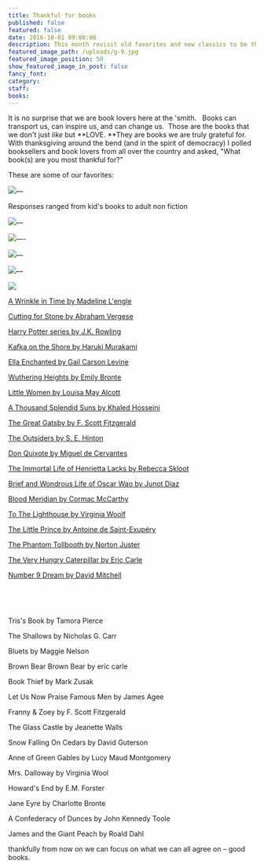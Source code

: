 ```yaml
---
title: Thankful for books
published: false
featured: false
date: 2016-10-01 09:00:00
description: This month revisit old favorites and new classics to be thankful for
featured_image_path: /uploads/g-9.jpg
featured_image_position: 50
show_featured_image_in_post: false
fancy_font:
category:
staff:
books:
---
```



It is no surprise that we are book lovers here at the 'smith. &nbsp; Books can transport us, can inspire us, and can change us.&nbsp; Those are the books that we don't just *like* but **LOVE.&nbsp;**They are books we are truly grateful for.&nbsp; With thanksgiving around the bend (and in the spirit of democracy) I polled booksellers and book lovers from all over the country and asked, "What book(s) are you most thankful for?"

These are some of our favorites:

![](/uploads/versions/g-10---x----1395-2093x---.jpg)—

Responses ranged from kid's books to adult non fiction

![](/uploads/versions/g-1---x----1264-1645x---.jpg)—

![](/uploads/versions/g-2---x----1164-1149x---.jpg)—-

![](/uploads/versions/g-5---x----1360-1546x---.jpg)—

![](/uploads/versions/g-11---x----2184-1456x---.jpg)—

![](/uploads/versions/g-12---x----2023-1349x---.jpg)

[A Wrinkle in Time by Madeline L'engle](http://www.brooklinebooksmith-shop.com/book/9780312367541)

[Cutting for Stone by Abraham Vergese](http://www.brooklinebooksmith-shop.com/book/9780375714368)

[Harry Potter series by J.K. Rowling](http://www.brooklinebooksmith-shop.com/book/9780590353427)

[Kafka on the Shore by Haruki Murakami](http://www.brooklinebooksmith-shop.com/book/9781400079278)

[Ella Enchanted by Gail Carson Levine](http://www.brooklinebooksmith-shop.com/book/9780064407052)

[Wuthering Heights by Emily Bronte](http://www.brooklinebooksmith-shop.com/book/9780375756443)

[Little Women by Louisa May Alcott](http://www.brooklinebooksmith-shop.com/book/9780147514011)

[A Thousand Splendid Suns by Khaled Hosseini](http://www.brooklinebooksmith-shop.com/book/9781594483851)

[The Great Gatsby by F. Scott Fitzgerald](http://www.brooklinebooksmith-shop.com/book/9780743273565)

[The Outsiders by S. E. Hinton](http://www.brooklinebooksmith-shop.com/book/9780140385724)

[Don Quixote by Miguel de Cervantes](http://www.brooklinebooksmith-shop.com/book/9780060934347)

[The Immortal Life of Henrietta Lacks by Rebecca Skloot](http://www.brooklinebooksmith-shop.com/book/9781400052189)

[Brief and Wondrous Life of Oscar Wao by Junot Diaz](http://www.brooklinebooksmith-shop.com/book/9781594483295)

[Blood Meridian by Cormac McCarthy](http://www.brooklinebooksmith-shop.com/book/9780679728757)

[To The Lighthouse by Virginia Woolf](http://www.brooklinebooksmith-shop.com/book/9780156907392)

[The Little Prince by Antoine de Saint-Exup&eacute;ry](http://www.brooklinebooksmith-shop.com/book/9780156012195)

[The Phantom Tollbooth by Norton Juster](http://www.brooklinebooksmith-shop.com/book/9780394820378)

[The Very Hungry Caterpillar by Eric Carle](http://www.brooklinebooksmith-shop.com/book/9780399226908)

[Number 9 Dream by David Mitchell](http://www.brooklinebooksmith-shop.com/book/9780812966923)

&nbsp;

&nbsp;

Tris's Book by Tamora Pierce

The Shallows by Nicholas G. Carr

Bluets by Maggie Nelson

Brown Bear Brown Bear by eric carle

Book Thief by Mark Zusak

Let Us Now Praise Famous Men by James Agee

Franny & Zoey by F. Scott Fitzgerald

The Glass Castle by Jeanette Walls

Snow Falling On Cedars by David Guterson

Anne of Green Gables by Lucy Maud Montgomery

Mrs. Dalloway by Virginia Wool

Howard's End by E.M. Forster

Jane Eyre by Charlotte Bronte

A Confederacy of Dunces by John Kennedy Toole

James and the Giant Peach by Roald Dahl

thankfully from now on we can focus on what we can all agree on – good books.